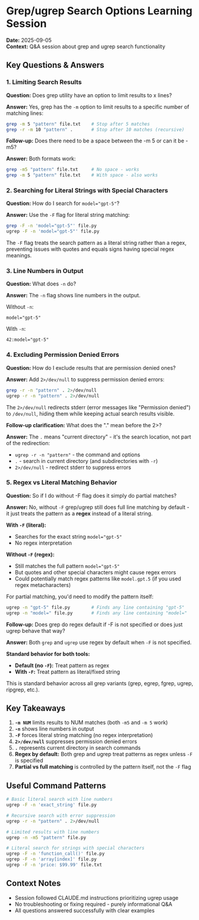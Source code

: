 # Grep/ugrep Search Options Learning Session
**Date:** 2025-09-05  
**Context:** Q&A session about grep and ugrep search functionality

## Key Questions & Answers

### 1. Limiting Search Results
**Question:** Does grep utility have an option to limit results to x lines?

**Answer:** Yes, grep has the `-m` option to limit results to a specific number of matching lines:
```bash
grep -m 5 "pattern" file.txt    # Stop after 5 matches
grep -r -m 10 "pattern" .       # Stop after 10 matches (recursive)
```

**Follow-up:** Does there need to be a space between the -m 5 or can it be -m5?

**Answer:** Both formats work:
```bash
grep -m5 "pattern" file.txt     # No space - works
grep -m 5 "pattern" file.txt    # With space - also works
```

### 2. Searching for Literal Strings with Special Characters
**Question:** How do I search for `model="gpt-5"`?

**Answer:** Use the `-F` flag for literal string matching:
```bash
grep -F -n 'model="gpt-5"' file.py
ugrep -F -n 'model="gpt-5"' file.py
```

The `-F` flag treats the search pattern as a literal string rather than a regex, preventing issues with quotes and equals signs having special regex meanings.

### 3. Line Numbers in Output
**Question:** What does `-n` do?

**Answer:** The `-n` flag shows line numbers in the output.

Without `-n`:
```
model="gpt-5"
```

With `-n`:
```
42:model="gpt-5"
```

### 4. Excluding Permission Denied Errors
**Question:** How do I exclude results that are permission denied ones?

**Answer:** Add `2>/dev/null` to suppress permission denied errors:
```bash
grep -r -n "pattern" . 2>/dev/null
ugrep -r -n "pattern" . 2>/dev/null
```

The `2>/dev/null` redirects stderr (error messages like "Permission denied") to `/dev/null`, hiding them while keeping actual search results visible.

**Follow-up clarification:** What does the "." mean before the 2>?

**Answer:** The `.` means "current directory" - it's the search location, not part of the redirection:
- `ugrep -r -n "pattern"` - the command and options
- `.` - search in current directory (and subdirectories with `-r`)
- `2>/dev/null` - redirect stderr to suppress errors

### 5. Regex vs Literal Matching Behavior
**Question:** So if I do without -F flag does it simply do partial matches?

**Answer:** No, without `-F` grep/ugrep still does full line matching by default - it just treats the pattern as a **regex** instead of a literal string.

**With `-F` (literal):**
- Searches for the exact string `model="gpt-5"`
- No regex interpretation

**Without `-F` (regex):**
- Still matches the full pattern `model="gpt-5"`
- But quotes and other special characters might cause regex errors
- Could potentially match regex patterns like `model.gpt.5` (if you used regex metacharacters)

For partial matching, you'd need to modify the pattern itself:
```bash
ugrep -n "gpt-5" file.py        # Finds any line containing "gpt-5"
ugrep -n "model=" file.py       # Finds any line containing "model="
```

**Follow-up:** Does grep do regex default if -F is not specified or does just ugrep behave that way?

**Answer:** Both `grep` and `ugrep` use regex by default when `-F` is not specified.

**Standard behavior for both tools:**
- **Default (no `-F`):** Treat pattern as regex
- **With `-F`:** Treat pattern as literal/fixed string

This is standard behavior across all grep variants (grep, egrep, fgrep, ugrep, ripgrep, etc.).

## Key Takeaways

1. **`-m NUM`** limits results to NUM matches (both `-m5` and `-m 5` work)
2. **`-n`** shows line numbers in output
3. **`-F`** forces literal string matching (no regex interpretation)
4. **`2>/dev/null`** suppresses permission denied errors
5. **`.`** represents current directory in search commands
6. **Regex by default:** Both grep and ugrep treat patterns as regex unless `-F` is specified
7. **Partial vs full matching** is controlled by the pattern itself, not the `-F` flag

## Useful Command Patterns

```bash
# Basic literal search with line numbers
ugrep -F -n 'exact_string' file.py

# Recursive search with error suppression
ugrep -r -n "pattern" . 2>/dev/null

# Limited results with line numbers
ugrep -n -m5 "pattern" file.py

# Literal search for strings with special characters
ugrep -F -n 'function_call()' file.py
ugrep -F -n 'array[index]' file.py
ugrep -F -n 'price: $99.99' file.txt
```

## Context Notes
- Session followed CLAUDE.md instructions prioritizing ugrep usage
- No troubleshooting or fixing required - purely informational Q&A
- All questions answered successfully with clear examples